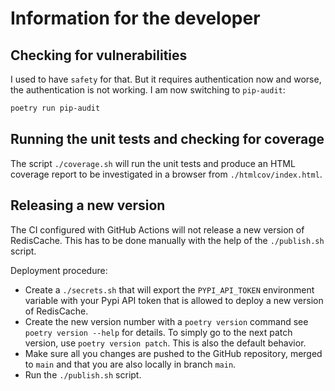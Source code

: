 # Information for the developer

## Checking for vulnerabilities

I used to have `safety` for that. But it requires authentication now and worse, the authentication is not working. I am now switching to `pip-audit`:

```bash
poetry run pip-audit
```

## Running the unit tests and checking for coverage

The script `./coverage.sh` will run the unit tests and produce an HTML coverage report to be investigated in a browser from `./htmlcov/index.html`.

## Releasing a new version

The CI configured with GitHub Actions will not release a new version of RedisCache. This has to be done manually with the help of the `./publish.sh` script.

Deployment procedure:

- Create a `./secrets.sh` that will export the `PYPI_API_TOKEN` environment variable with your Pypi API token that is allowed to deploy a new version of RedisCache.
- Create the new version number with a `poetry version` command see `poetry version --help` for details. To simply go to the next patch version, use `poetry version patch`. This is also the default behavior.
- Make sure all you changes are pushed to the GitHub repository, merged to `main` and that you are also locally in branch `main`.
- Run the `./publish.sh` script.
